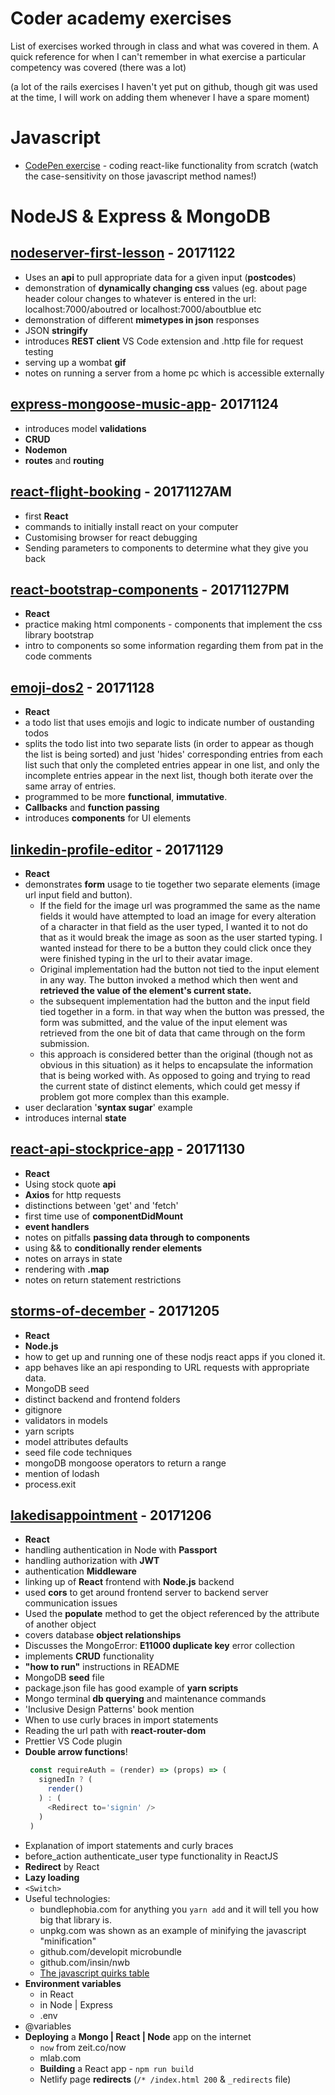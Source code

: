 # Coder academy exercises
List of exercises worked through in class and what was covered in them. A quick reference for when I can't remember in what exercise a particular competency was covered (there was a lot)

(a lot of the rails exercises I haven't yet put on github, though git was used at the time, I will work on adding them whenever I have a spare moment)


# Javascript
* [CodePen exercise](https://codepen.io/webdevalex/pen/GOPNqB) - coding react-like functionality from scratch (watch the case-sensitivity on those javascript method names!)

# NodeJS & Express & MongoDB
## [nodeserver-first-lesson](https://github.com/developingAlex/nodeserver-first_lesson) - 20171122
* Uses an **api** to pull appropriate data for a given input (**postcodes**) 
* demonstration of **dynamically changing css** values (eg. about page header colour changes to whatever is entered in the url:
        localhost:7000/aboutred or localhost:7000/aboutblue etc       
* demonstration of different **mimetypes in json** responses
* JSON **stringify**
* introduces **REST client** VS Code extension and .http file for request testing
* serving up a wombat **gif**
* notes on running a server from a home pc which is accessible externally

## [express-mongoose-music-app](https://github.com/developingAlex/express-mongoose-music-app)- 20171124
* introduces model **validations**
* **CRUD**
* **Nodemon**
* **routes** and **routing**

## [react-flight-booking](https://github.com/developingAlex/react-flight-booking) - 20171127AM
* first **React**
* commands to initially install react on your computer
* Customising browser for react debugging 
* Sending parameters to components to determine what they give you back

## [react-bootstrap-components](https://github.com/developingAlex/react-bootstrap-components) - 20171127PM
* **React**
* practice making html components - components that implement the css library bootstrap
* intro to components so some information regarding them from pat in the code comments

## [emoji-dos2](https://github.com/developingAlex/emoji-dos2) - 20171128
* **React**
* a todo list that uses emojis and logic to indicate number of oustanding todos
* splits the todo list into two separate lists (in order to appear as though the list is being sorted) and just 'hides' corresponding entries from each list such that only the completed entries appear in one list, and only the incomplete entries appear in the next list, though both iterate over the same array of entries.
* programmed to be more **functional**, **immutative**.
* **Callbacks** and **function passing**
* introduces **components** for UI elements

## [linkedin-profile-editor](https://github.com/developingAlex/linkedin-profile-editor) - 20171129
* **React**
* demonstrates **form** usage to tie together two separate elements (image url input field and button).
    * If the field for the image url was programmed the same as the name fields it would have attempted to load an image for every alteration of a character in that field as the user typed, I wanted it to not do that as it would break the image as soon as the user started typing. I wanted instead for there to be a button they could click once they were finished typing in the url to their avatar image.
    * Original implementation had the button not tied to the input element in any way. The button invoked a method which then went and **retrieved the value of the element's current state.**
    * the subsequent implementation had the button and the input field tied together in a form. in that way when the button was pressed, the form was submitted, and the value of the input element was retrieved from the one bit of data that came through on the form submission. 
    * this approach is considered better than the original (though not as obvious in this situation) as it helps to encapsulate the information that is being worked with. As opposed to going and trying to read the current state of distinct elements, which could get messy if problem got more complex than this example.
* user declaration '**syntax sugar**' example
* introduces internal **state**

## [react-api-stockprice-app](https://github.com/developingAlex/react-api-stockprice-app) - 20171130
* **React**
* Using stock quote **api**
* **Axios** for http requests
* distinctions between 'get' and 'fetch'
* first time use of **componentDidMount**
* **event handlers**
* notes on pitfalls **passing data through to components**
* using && to **conditionally render elements**
* notes on arrays in state
* rendering with **.map**
* notes on return statement restrictions

## [storms-of-december](https://github.com/developingAlex/storms-of-december/tree/alex-master) - 20171205
* **React**
* **Node.js**
* how to get up and running one of these nodjs react apps if you cloned it.
* app behaves like an api responding to URL requests with appropriate data.
* MongoDB seed
* distinct backend and frontend folders
* gitignore
* validators in models
* yarn scripts
* model attributes defaults
* seed file code techniques
* mongoDB mongoose operators to return a range
* mention of lodash
* process.exit

## [lakedisappointment](https://github.com/developingAlex/lakedisappointment) - 20171206
* **React**
* handling authentication in Node with **Passport** 
* handling authorization with **JWT**
* authentication **Middleware**
* linking up of **React** frontend with **Node.js** backend
* used **cors** to get around frontend server to backend server communication issues
* Used the **populate** method to get the object referenced by the attribute of another object
* covers database **object relationships**
* Discusses the MongoError: **E11000 duplicate key** error collection
* implements **CRUD** functionality
* **"how to run"** instructions in README
* MongoDB **seed** file
* package.json file has good example of **yarn scripts**
* Mongo terminal **db querying** and maintenance commands
* 'Inclusive Design Patterns' book mention
* When to use curly braces in import statements
* Reading the url path with **react-router-dom**
* Prettier VS Code plugin
* **Double arrow functions**! 
    ```javascript
     const requireAuth = (render) => (props) => (
       signedIn ? (
         render()
       ) : (
         <Redirect to='signin' />
       )   
     )
    ```
* Explanation of import statements and curly braces
* before\_action authenticate\_user type functionality in ReactJS
* **Redirect** by React
* **Lazy loading**
* `<Switch>`
* Useful technologies:
    * bundlephobia.com for anything you `yarn add` and it will tell you how big that library is. 
    * unpkg.com was shown as an example of minifying the javascript "minification"
    * github.com/developit microbundle
    * github.com/insin/nwb
    * [The javascript quirks table](https://dorey.github.io/JavaScript-Equality-Table/)
* **Environment variables**
    * in React
    * in Node | Express
    * .env
* @variables
* **Deploying** a **Mongo | React | Node** app on the internet
    * `now` from zeit.co/now
    * mlab.com
    * **Building** a React app - `npm run build`
    * Netlify page **redirects** (`/* /index.html 200` & `_redirects` file)
    
